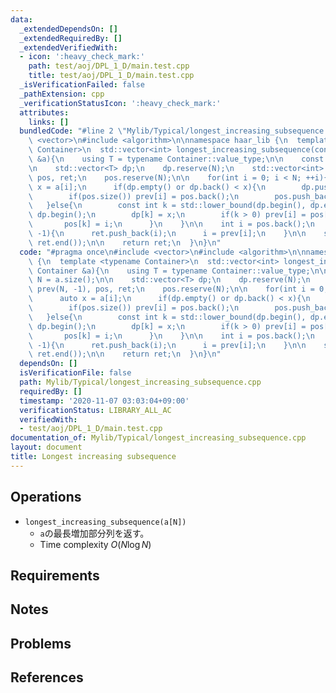 ```yaml
---
data:
  _extendedDependsOn: []
  _extendedRequiredBy: []
  _extendedVerifiedWith:
  - icon: ':heavy_check_mark:'
    path: test/aoj/DPL_1_D/main.test.cpp
    title: test/aoj/DPL_1_D/main.test.cpp
  _isVerificationFailed: false
  _pathExtension: cpp
  _verificationStatusIcon: ':heavy_check_mark:'
  attributes:
    links: []
  bundledCode: "#line 2 \"Mylib/Typical/longest_increasing_subsequence.cpp\"\n#include\
    \ <vector>\n#include <algorithm>\n\nnamespace haar_lib {\n  template <typename\
    \ Container>\n  std::vector<int> longest_increasing_subsequence(const Container\
    \ &a){\n    using T = typename Container::value_type;\n\n    const int N = a.size();\n\
    \n    std::vector<T> dp;\n    dp.reserve(N);\n    std::vector<int> prev(N, -1),\
    \ pos, ret;\n    pos.reserve(N);\n\n    for(int i = 0; i < N; ++i){\n      auto\
    \ x = a[i];\n      if(dp.empty() or dp.back() < x){\n        dp.push_back(x);\n\
    \        if(pos.size()) prev[i] = pos.back();\n        pos.push_back(i);\n   \
    \   }else{\n        const int k = std::lower_bound(dp.begin(), dp.end(), x) -\
    \ dp.begin();\n        dp[k] = x;\n        if(k > 0) prev[i] = pos[k - 1];\n \
    \       pos[k] = i;\n      }\n    }\n\n    int i = pos.back();\n    while(i !=\
    \ -1){\n      ret.push_back(i);\n      i = prev[i];\n    }\n\n    std::reverse(ret.begin(),\
    \ ret.end());\n\n    return ret;\n  }\n}\n"
  code: "#pragma once\n#include <vector>\n#include <algorithm>\n\nnamespace haar_lib\
    \ {\n  template <typename Container>\n  std::vector<int> longest_increasing_subsequence(const\
    \ Container &a){\n    using T = typename Container::value_type;\n\n    const int\
    \ N = a.size();\n\n    std::vector<T> dp;\n    dp.reserve(N);\n    std::vector<int>\
    \ prev(N, -1), pos, ret;\n    pos.reserve(N);\n\n    for(int i = 0; i < N; ++i){\n\
    \      auto x = a[i];\n      if(dp.empty() or dp.back() < x){\n        dp.push_back(x);\n\
    \        if(pos.size()) prev[i] = pos.back();\n        pos.push_back(i);\n   \
    \   }else{\n        const int k = std::lower_bound(dp.begin(), dp.end(), x) -\
    \ dp.begin();\n        dp[k] = x;\n        if(k > 0) prev[i] = pos[k - 1];\n \
    \       pos[k] = i;\n      }\n    }\n\n    int i = pos.back();\n    while(i !=\
    \ -1){\n      ret.push_back(i);\n      i = prev[i];\n    }\n\n    std::reverse(ret.begin(),\
    \ ret.end());\n\n    return ret;\n  }\n}\n"
  dependsOn: []
  isVerificationFile: false
  path: Mylib/Typical/longest_increasing_subsequence.cpp
  requiredBy: []
  timestamp: '2020-11-07 03:03:04+09:00'
  verificationStatus: LIBRARY_ALL_AC
  verifiedWith:
  - test/aoj/DPL_1_D/main.test.cpp
documentation_of: Mylib/Typical/longest_increasing_subsequence.cpp
layout: document
title: Longest increasing subsequence
---
```


## Operations

- `longest_increasing_subsequence(a[N])`
	- `a`の最長増加部分列を返す。
	- Time complexity $O(N \log N)$

## Requirements

## Notes

## Problems

## References
